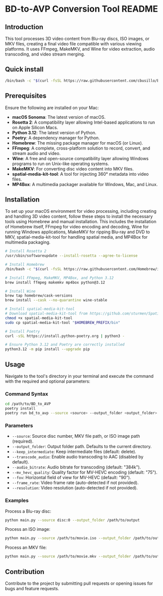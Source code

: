 # BD-to-AVP Conversion Tool README

## Introduction

This tool processes 3D video content from Blu-ray discs, ISO images, or MKV files, creating a final video file compatible with
various viewing platforms. It uses FFmpeg, MakeMKV, and Wine for video extraction, audio transcoding, and video stream merging.

## Quick install

```bash
/bin/bash -c "$(curl -fsSL https://raw.githubusercontent.com/cbusillo/BD_to_AVP/master/installer.sh)"
```

## Prerequisites

Ensure the following are installed on your Mac:

- **macOS Sonoma**: The latest version of macOS.
- **Rosetta 2**: A compatibility layer allowing Intel-based applications to run on Apple Silicon Macs.
- **Python 3.12**: The latest version of Python.
- **Poetry**: A dependency manager for Python.
- **Homebrew**: The missing package manager for macOS (or Linux).
- **FFmpeg**: A complete, cross-platform solution to record, convert, and stream audio and video.
- **Wine**: A free and open-source compatibility layer allowing Windows programs to run on Unix-like operating systems.
- **MakeMKV**: For converting disc video content into MKV files.
- **spatial-media-kit-tool**: A tool for injecting 360° metadata into video files.
- **MP4Box**: A multimedia packager available for Windows, Mac, and Linux.

## Installation

To set up your macOS environment for video processing, including creating and handling 3D video content, follow these steps to install the necessary tools using Homebrew and manual installation. This includes the installation of Homebrew itself, FFmpeg for video encoding and decoding, Wine for running Windows applications, MakeMKV for ripping Blu-ray and DVD to MKV, spatial-media-kit-tool for handling spatial media, and MP4Box for multimedia packaging.

```bash
# Install Rosetta 2
/usr/sbin/softwareupdate --install-rosetta --agree-to-license

# Install Homebrew
/bin/bash -c "$(curl -fsSL https://raw.githubusercontent.com/Homebrew/install/HEAD/install.sh)"

# Install FFmpeg, MakeMKV, MP4Box, and Python 3.12
brew install ffmpeg makemkv mp4box python@3.12

# Install Wine
brew tap homebrew/cask-versions
brew install --cask --no-quarantine wine-stable

# Install spatial-media-kit-tool
# Download spatial-media-kit-tool from https://github.com/sturmen/SpatialMediaKit/releases
chmod +x spatial-media-kit-tool
sudo cp spatial-media-kit-tool "$HOMEBREW_PREFIX/bin"

# Install Poetry
curl -sSL https://install.python-poetry.org | python3 -

# Ensure Python 3.12 and Poetry are correctly installed
python3.12 -m pip install --upgrade pip
```

## Usage

Navigate to the tool's directory in your terminal and execute the command with the required and optional parameters:

### Command Syntax

```bash
cd /path/to/BD_to_AVP
poetry install
poetry run bd_to_avp --source <source> --output_folder <output_folder> [--keep_intermediate] [--transcode_audio] [--audio_bitrate <audio_bitrate>] [--mv_hevc_quality <mv_hevc_quality>] [--fov <fov>] [--frame_rate <frame_rate>] [--resolution <resolution>]
```

### Parameters

- `--source`: Source disc number, MKV file path, or ISO image path (required).
- `--output_folder`: Output folder path. Defaults to the current directory.
- `--keep_intermediate`: Keep intermediate files (default: delete).
- `--transcode_audio`: Enable audio transcoding to AAC (disabled by default).
- `--audio_bitrate`: Audio bitrate for transcoding (default: "384k").
- `--mv_hevc_quality`: Quality factor for MV-HEVC encoding (default: "75").
- `--fov`: Horizontal field of view for MV-HEVC (default: "90").
- `--frame_rate`: Video frame rate (auto-detected if not provided).
- `--resolution`: Video resolution (auto-detected if not provided).

### Examples

Process a Blu-ray disc:

```bash
python main.py --source disc:0 --output_folder /path/to/output
```

Process an ISO image:

```bash
python main.py --source /path/to/movie.iso --output_folder /path/to/output
```

Process an MKV file:

```bash
python main.py --source /path/to/movie.mkv --output_folder /path/to/output --transcode_audio
```

## Contribution

Contribute to the project by submitting pull requests or opening issues for bugs and feature requests.
